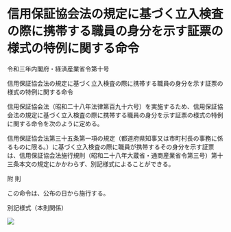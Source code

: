 # 信用保証協会法の規定に基づく立入検査の際に携帯する職員の身分を示す証票の様式の特例に関する命令

令和三年内閣府・経済産業省令第十号

信用保証協会法の規定に基づく立入検査の際に携帯する職員の身分を示す証票の様式の特例に関する命令

信用保証協会法（昭和二十八年法律第百九十六号）を実施するため、信用保証協会法の規定に基づく立入検査の際に携帯する職員の身分を示す証票の様式の特例に関する命令を次のように定める。

信用保証協会法第三十五条第一項の規定（都道府県知事又は市町村長の事務に係るものに限る。）に基づく立入検査の際に職員が携帯するその身分を示す証票は、信用保証協会法施行規則（昭和二十八年大蔵省・通商産業省令第三号）第十三条本文の規定にかかわらず、別記様式によることができる。

附 則

この命令は、公布の日から施行する。

別記様式（本則関係）

![](/./pict/R03F100150010_101.jpg)
